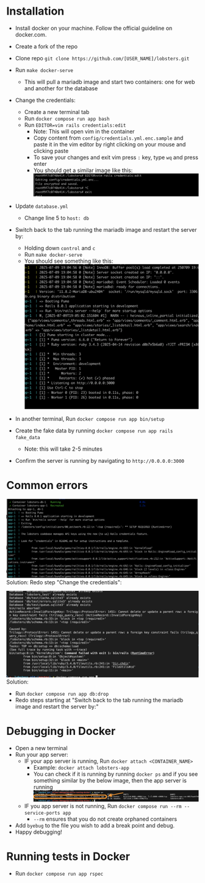# Installation

* Install docker on your machine. Follow the official guideline on docker.com.
* Create a fork of the repo
* Clone repo `git clone https://github.com/[USER_NAME]/lobsters.git`
* Run `make docker-serve`
  * This will pull a mariadb image and start two containers: one for web and another for the database
* Change the credentials:
  * Create a new terminal tab
  * Run `docker compose run app bash`
  * Run `EDITOR=vim rails credentials:edit`
    * Note: This will open vim in the container
    * Copy content from `config/credentials.yml.enc.sample` and paste it in the vim editor by right clicking on your mouse and clicking paste
    * To save your changes and exit vim press `:` key, type `wq` and press enter
    * You should get a similar image like this:
   ![successful vim](./vim_result.jpg)

* Update `database.yml`
  * Change line 5 to `host: db`

* Switch back to the tab running the mariadb image and restart the server by:
  * Holding down `control` and `c`
  * Run `make docker-serve`
  * You should see something like this:
  ![server output](./server_output.jpg)
* In another terminal, Run `docker compose run app bin/setup`
* Create the fake data by running `docker compose run app rails fake_data`
  * Note: this will take 2-5 minutes
* Confirm the server is running by navigating to `http://0.0.0.0:3000`

# Common errors

![credential error](./credentials_error.jpg)
Solution: Redo step "Change the credentials":

![foreign key error](./foreign_key_error.jpg)
Solution:

* Run `docker compose run app db:drop`
* Redo steps starting at "Switch back to the tab running the mariadb image and restart the server by:"

# Debugging in Docker

* Open a new terminal
* Run your app server:
  * IF your app server is running, Run `docker attach <CONTAINER_NAME>`
    * Example: `docker attach lobsters-app`
    * You can check if it is running by running `docker ps` and if you see something similar by the below image, then the app server is running
    ![docker ps](./docker_ps.jpg)
  * IF you app server is not running, Run `docker compose run --rm --service-ports app`
    * `--rm` ensures that you do not create orphaned containers
* Add `byebug` to the file you wish to add a break point and debug.
* Happy debugging!

# Running tests in Docker

* Run `docker compose run app rspec`
